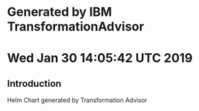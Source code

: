 # Generated by IBM TransformationAdvisor
# Wed Jan 30 14:05:42 UTC 2019
## Introduction

Helm Chart generated by Transformation Advisor
